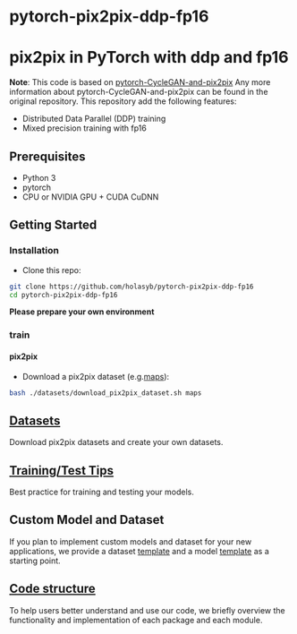 # pytorch-pix2pix-ddp-fp16

# pix2pix in PyTorch with ddp and fp16

**Note**: This code is based on [pytorch-CycleGAN-and-pix2pix](https://github.com/junyanz/pytorch-CycleGAN-and-pix2pix)
Any more information about pytorch-CycleGAN-and-pix2pix can be found in the original repository.
This repository add the following features:
- Distributed Data Parallel (DDP) training
- Mixed precision training with fp16

## Prerequisites
- Python 3
- pytorch
- CPU or NVIDIA GPU + CUDA CuDNN

## Getting Started
### Installation

- Clone this repo:
```bash
git clone https://github.com/holasyb/pytorch-pix2pix-ddp-fp16
cd pytorch-pix2pix-ddp-fp16
```

**Please prepare your own environment**

### train
#### pix2pix
- Download a pix2pix dataset (e.g.[maps](http://cmp.felk.cvut.cz/~tylecr1/maps/)):
```bash
bash ./datasets/download_pix2pix_dataset.sh maps
```

## [Datasets](docs/datasets.md)
Download pix2pix datasets and create your own datasets.

## [Training/Test Tips](docs/tips.md)
Best practice for training and testing your models.

## Custom Model and Dataset
If you plan to implement custom models and dataset for your new applications, we provide a dataset [template](data/template_dataset.py) and a model [template](models/template_model.py) as a starting point.

## [Code structure](docs/overview.md)
To help users better understand and use our code, we briefly overview the functionality and implementation of each package and each module.
